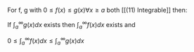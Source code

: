 For f, g with $0 \le f(x) \le g(x) \forall x \ge a$ both [[(11) Integrable]] then:

If $\int_a^{\infty}g(x)dx$ exists then $\int_a^{\infty}f(x)dx$ exists and

$0 \le \int_a^{\infty}f(x)dx \le \int_a^{\infty}g(x)dx$
